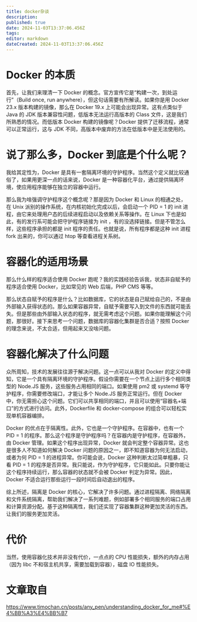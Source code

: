 ```yaml
---
title: docker杂谈
description: 
published: true
date: 2024-11-03T13:37:06.456Z
tags: 
editor: markdown
dateCreated: 2024-11-03T13:37:06.456Z
---
```


# Docker 的本质
首先，让我们来理清一下 Docker 的概念。官方宣传它是“构建一次，到处运行”（Build once, run anywhere），但这句话需要有所解读。如果你是用 Docker 23.x 版本构建的镜像，那么在 Docker 19.x 上可能会出现异常。这有点类似于 Java 的 JDK 版本兼容性问题，低版本无法运行高版本的 Class 文件，这是我们所熟悉的情况。而低版本 Docker 构建的镜像呢？Docker 提供了迁移流程，通常可以正常运行，这与 JDK 不同，高版本中废弃的方法在低版本中是无法使用的。

# 说了那么多，Docker 到底是个什么呢？

我给其定性为，Docker 是具有一套隔离环境的守护程序。当然这个定义就比较通俗了，如果用更深一点的话来说，Docker 是一种容器化平台，通过提供隔离环境，使应用程序能够在独立的容器中运行。

那么我为啥强调守护程序这个概念呢？那是因为 Docker 和 Linux 的相通之处，在 Unix 派别的操作系统，在内核初始化完成以后，会启动一个 PID = 1 的 init 进程，由它来处理用户态的后续进程启动以及依赖关系等操作。在 Linux 下也是如此，有的发行系可能会把守护程序链接为 init ，有的没选择链接。但是不管怎么样，这些程序承担的都是 init 程序的责任。也就是说，所有程序都是这种 init 进程 fork 出来的，你可以通过 htop 等查看进程关系树。

# 容器化的适用场景
那么什么样的程序适合使用 Docker 跑呢？我的实践经验告诉我，状态非自赋予的程序适合使用 Docker，比如常见的 Web 后端，PHP CMS 等等。

那么状态自赋予的程序是什么？比如数据库，它的状态是自己赋给自己的，不是由外部输入获得状态的。那么如果容器异常，自赋予需要写入到文件的东西就可能丢失。但是那些由外部输入状态的程序，就无需考虑这个问题。如果你能理解这个问题，那很好。接下来思考一个问题，数据库的容器化集群是否合适？按照 Docker 的理念来说，不太合适，但用起来又没啥问题。

# 容器化解决了什么问题
众所周知，技术的发展往往源于解决问题。这一点可以从我对 Docker 的定义中得知，它是一个具有隔离环境的守护程序。假设你需要在一个节点上运行多个相同类型的 Node.JS 服务，这些服务占用相同的端口。如果使用 pm2 或 systemd 等守护程序，你需要修改端口，才能让多个 Node.JS 服务正常运行。但在 Docker 中，你无需担心这个问题。它们可以共享相同的端口，并且可以使用“容器名+端口”的方式进行访问。此外，Dockerfile 和 docker-compose 的组合可以轻松实现单机容器编排。

Docker 的优点在于隔离性。此外，它也是一个守护程序。在容器中，也有一个 PID = 1 的程序。那么这个程序是守护程序吗？在容器内是守护程序，在容器外，由 Docker 管理。如果这个程序出现异常，Docker 就会判定整个容器异常。这也是很多人不知道如何解决 Docker 问题的原因之一，即不知道容器为何无法启动，或者为何 PID = 1 的进程异常。你可能会说，Docker 这种判断太过简单粗暴，只看 PID = 1 的程序是否异常。我只能说，作为守护程序，它只能如此。只要你能让这个程序持续运行，那么容器的状态就不会被 Docker 判定为异常。因此，Docker 不适合运行那些运行一段时间后自动退出的程序。

综上所述，隔离是 Docker 的核心，它解决了许多问题。通过进程隔离、网络隔离和文件系统隔离，帮助我们解决了一系列难题，例如部署多个相同服务的端口占用和计算资源分配。基于这种隔离性，我们还实现了容器集群这种更加灵活的东西。让我们的服务更加灵活。

# 代价
当然，使用容器化技术并非没有代价，一点点的 CPU 性能损失，额外的内存占用（因为 libc 不和宿主机共享，需要加载到容器），磁盘 IO 性能损失。

# 文章取自
https://www.timochan.cn/posts/any_pen/understanding_docker_for_me#%E4%BB%A3%E4%BB%B7